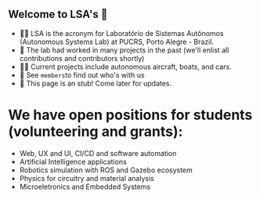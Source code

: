 ## Welcome to LSA's 👋

- 🙋‍♀️ LSA is the acronym for Laboratório de Sistemas Autônomos (Autonomous Systems Lab) at PUCRS, Porto Alegre - Brazil. 
- 🌈 The lab had worked in many projects in the past (we'll enlist all contributions and contributors shortly)
- 👩‍💻 Current projects include autonomous aircraft, boats, and cars.
- 🍿 See `members`to find out who's with us
- 🧙 This page is an stub! Come later for updates.


# We have open positions for students (volunteering and grants):
- Web, UX and UI, CI/CD and software automation
- Artificial Intelligence applications
- Robotics simulation with ROS and Gazebo ecosystem
- Physics for circuitry and material analysis
- Microeletronics and Embedded Systems
